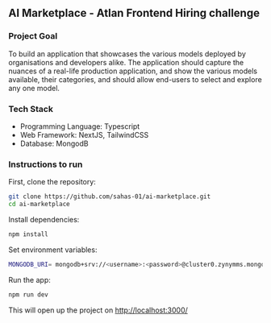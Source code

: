 ## AI Marketplace - Atlan Frontend Hiring challenge 

### Project Goal 
To build an application that showcases the various models deployed by organisations and developers alike. The application should capture the nuances of a real-life production application, and show the various models available, their categories, and should allow end-users to select and explore any one model.

### Tech Stack
- Programming Language: Typescript
- Web Framework: NextJS, TailwindCSS
- Database: MongodB

### Instructions to run

First, clone the repository:
```bash
git clone https://github.com/sahas-01/ai-marketplace.git
cd ai-marketplace
```

Install dependencies:
```bash
npm install
```

Set environment variables:
```bash
MONGODB_URI= mongodb+srv://<username>:<password>@cluster0.zynymms.mongodb.net/
```

Run the app:
```bash
npm run dev
```

This will open up the project on <a href="">http://localhost:3000/</a>
